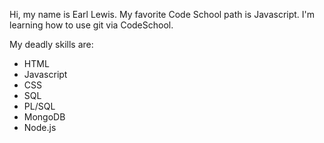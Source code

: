 Hi, my name is Earl Lewis.
My favorite Code School path is Javascript.
I'm learning how to use git via CodeSchool.

My deadly skills are:
* HTML
* Javascript
* CSS
* SQL
* PL/SQL
* MongoDB
* Node.js
